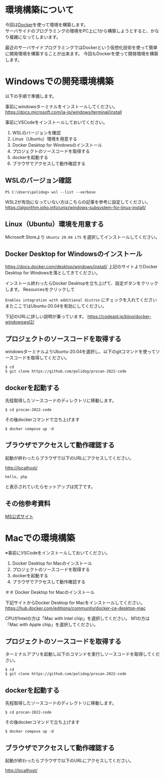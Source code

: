 # 環境構築について

今回は[Docker](https://www.docker.com/)を使って環境を構築します。  
サーバサイドのプログラミングの環境をPC上に1から構築しようとすると、かなり複雑になってしまいます。

最近のサーバサイドプログラミングではDockerという仮想化技術を使って簡単に開発環境を構築することが出来ます。
今回もDockerを使って開発環境を構築します。


# Windowsでの開発環境構築

以下の手順で準備します。

事前にwindowsターミナルをインストールしてください。
https://docs.microsoft.com/ja-jp/windows/terminal/install


事前にVSCodeをインストールしておいてください。


1. WSLのバージョンを確認
1. Linux（Ubuntu）環境を用意する
1. Docker Desktop for Windowsのインストール
1. プロジェクトのソースコードを取得する
1. dockerを起動する
1. ブラウザでアクセスして動作確認する


## WSLのバージョン確認

```
PS C:\Users\polidog> wsl --list --verbose
```

WSL2が有効になっていない方はこちらの記事を参考に設定してください。
https://algorithm.joho.info/unix/windows-subsystem-for-linux-install/


## Linux（Ubuntu）環境を用意する

Microsoft Storeより `Ubuntu 20.04 LTS` を選択してインストールしてください。


## Docker Desktop for Windowsのインストール

https://docs.docker.com/desktop/windows/install/
上記のサイトよりDocker Desktop for Windowsを落としてきてください。


インストール終わったらDocker Desktopを立ち上げて、設定ボタンをクリックします。
Resourcesをクリックして

`Enables integration with additional distros` にチェックを入れてください
またここではUbuntu-20.04を有効にしてください。

下記のURLに詳しい説明が乗っています。
https://codeaid.jp/blog/docker-windowswsl2/

## プロジェクトのソースコードを取得する

windowsターミナルよりUbuntu-20.04を選択し、以下のgitコマンドを使ってソースコードを取得してください。

```
$ cd
$ git clone https://github.com/polidog/procan-2022-code
```

## dockerを起動する

先程取得したソースコードのディレクトリに移動します。

```
$ cd procan-2022-code
```

その後dockerコマンドで立ち上げます


```
$ docker compose up -d
```


## ブラウザでアクセスして動作確認する

起動が終わったらブラウザで以下のURLにアクセスしてください。

[http://localhost/](http://localhost/)


```
hello, php
```

と表示されていたらセットアップは完了です。


## その他参考資料

[MS公式サイト](https://docs.microsoft.com/ja-jp/windows/wsl/tutorials/wsl-containers)

# Macでの環境構築

※事前にVSCodeをインストールしておいてください。


1. Docker Desktop for Macのインストール
1. プロジェクトのソースコードを取得する
1. dockerを起動する
1. ブラウザでアクセスして動作確認する

＃＃ Docker Desktop for Macのインストール

 下記サイトからDocker Desktop for Macをインストールしてください。
 https://hub.docker.com/editions/community/docker-ce-desktop-mac
 
 CPUがIntelの方は「Mac with Intel chip」を選択してください。
 M1の方は「Mac with Apple chip」を選択してください。
 
## プロジェクトのソースコードを取得する
 
ターミナルアプリを起動し以下のコマンドを実行しソースコードを取得してください。
 
 ```
$ cd
$ git clone https://github.com/polidog/procan-2022-code
```

## dockerを起動する

先程取得したソースコードのディレクトリに移動します。

```
$ cd procan-2022-code
```
 
その後dockerコマンドで立ち上げます


```
$ docker compose up -d
```


## ブラウザでアクセスして動作確認する

起動が終わったらブラウザで以下のURLにアクセスしてください。

[http://localhost/](http://localhost/)

 
 


